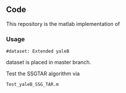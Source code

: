 ## **Code**
This repository is the matlab implementation of 
### Usage
```
#dataset: Extended yaleB 
```
dataset is placed in master branch.

Test the SSGTAR algorithm via 
```
Test_yaleB_SSG_TAR.m
```
